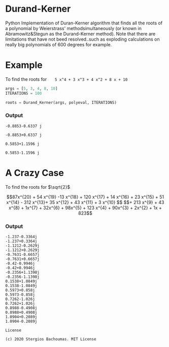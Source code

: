 # Durand-Kerner

Python Implementation of Duran-Kerner algorithm that finds all the roots of a polynomial by Weierstrass' methodsimultaneously (or known in Abramowitz&Stegun as the Durand-Kerner method).
Note that there are limitations that have not beed resolved..such as exploding calculations on really big polynomials of 600 degrees for example.

# Example

To find the roots for ```   5 x^4 + 3 x^3 + 4 x^2 + 8 x + 10```

```python
args = [5, 3, 4, 8, 10]
ITERATIONS = 100

roots = Durand_Kerner(args, polyeval, ITERATIONS)

```

### Output

```
-0.8853-0.6337 j

-0.8853+0.6337 j

0.5853+1.1596 j

0.5853-1.1596 j

```

# A Crazy Case

To find the roots for $`\sqrt{2}`$
```math
87x^{20} + 54 x^{19} -13 x^{18} + 120 x^{17} + 14 x^{16} + 23 x^{15} + 51 x^{14} - 312 x^{13}+ 35 x^{12} + 43 x^{11} + 3 x^{10}  $$
$$+ 213 x^{9} + 43 x^{8} + 1x^{7} + 32x^{6} +  98x^{5} + 123 x^{4} +  90x^{3} + 2x^{2} + 1x + 823
```
### Output

```
-1.237-0.3364j
-1.237+0.3364j
-1.1212-0.2629j
-1.1212+0.2629j
-0.7631-0.6657j
-0.7631+0.6657j
-0.42-0.9946j
-0.42+0.9946j
-0.2356+1.1398j
-0.2356-1.1398j
0.1538+1.0849j
0.1538-1.0849j
0.5973+0.858j
0.5973-0.858j
0.7262-1.026j
0.7262+1.026j
0.8988-0.4908j
0.8988+0.4908j
1.0904+0.2089j
1.0904-0.2089j

```

```
License

(c) 2020 Stergios Bachoumas. MIT License

```
